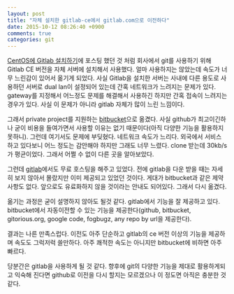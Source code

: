 ```yaml
---
layout: post
title: "자체 설치한 gitlab-ce에서 gitlab.com으로 이전하다"
date: 2015-10-12 08:26:40 +0900
comments: true
categories: git
---
```


[CentOS에 Gitlab 설치하기](/2015/09/22/how-to-install-gitlib-on-centos/)에 포스팅 했던 것 처럼 회사에서 git를 사용하기 위해 Gitlab CE 버전을 자체 서버에 설치해서 사용했다. 얼마 사용하지는 않았는데 속도가 너무 느린감이 있어서 옮기게 되었다. 사실 Gitlab을 설치한 서버는 사내에 다른 용도로 사용하던 서버로 dual lan이 설정되어 있는데 간혹 네트워크가 느려지는 문제가 있다. gateway를 지정해서 어느정도 문제를 해결해서 사용하긴 하지만 간혹 접속이 느려지는 경우가 있다. 사실 이 문제가 아니라 gitlab 자체가 많이 느린 느낌이다.

그래서 private project를 지원하는 [bitbucket](https://bitbucket.org/)으로 옮겼다. 사실 github가 최고이긴하나 굳이 비용을 들여가면서 사용할 이유는 없기 때문이다(아직 다양한 기능을 활용하지 못하니). 그런데 여기서도 문제에 부딪혔다. 네트워크 속도가 느리다. 외국에서 서비스 하고 있다보니 어느 정도는 감안해야 하지만 그래도 너무 느렸다. clone 받는데 30kb/s 가 평균이었다. 그래서 어쩔 수 없이 다른 곳을 알아보았다.

그런데 [gitlab](https://gitlab.com/)에서도 무료 호스팅을 해주고 있었다. 전에 gitlab을 다운 받을 때는 자세히 보지 않아서 몰랐지만 이미 제공되고 있었던 것이다. 게대가 bitbucket과 같은 제약 사항도 없다. 앞으로도 유료화하지 않을 것이라는 안내도 되어있다. 그래서 다시 옮겼다.

옮기는 과정은 굳이 설명하지 않아도 될것 같다. gitlab에서 기능을 잘 제공하고 있다. bitbucket에서 자동이전할 수 있는 기능을 제공한다(github, bitbucket, gitorious.org, google code, fogbugz, any repo by url을 제공한다).

결과는 나른 만족스럽다. 이전도 아주 단순하고 gitlab의 ce 버전 이상의 기능을 제공하며 속도도 그럭저럭 쓸만하다. 아주 쾌적한 속도는 아니지만 bitbucket에 비하면 아주 빠르다.

당분간은 gitlab을 사용하게 될 것 같다. 향후에 git의 다양한 기능을 제대로 활용하게되고 익숙해 진다면 github로 이전을 다시 할지는 모르겠으나 이 정도면 아직은 충분한 것 같다.